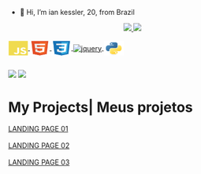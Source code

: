 - 👋 Hi, I’m ian kessler, 20, from Brazil


<div align="center">
  <a href="https://github.com/ianakessler">
  <img height="180em" src="https://github-readme-stats.vercel.app/api?username=ianakessler&show_icons=true&theme=dark&include_all_commits=true&count_private=true"/>
  <img height="180em" src="https://github-readme-stats.vercel.app/api/top-langs/?username=ianakessler&layout=compact&langs_count=7&theme=dark"/>
</div>
<div style="display: inline_block"><br>
  <img align="center" alt="-Js" height="30" width="40" src="https://raw.githubusercontent.com/devicons/devicon/master/icons/javascript/javascript-plain.svg">
  <img align="center" alt="-HTML" height="30" width="40" src="https://raw.githubusercontent.com/devicons/devicon/master/icons/html5/html5-original.svg">
  <img align="center" alt="-CSS" height="30" width="40" src="https://raw.githubusercontent.com/devicons/devicon/master/icons/css3/css3-original.svg">
  <img align="center" alt="jquery" height="30" width="40"src="https://cdn.jsdelivr.net/gh/devicons/devicon/icons/jquery/jquery-plain-wordmark.svg" />
  <img align="center" alt="-Python" height="30" width="40" src="https://raw.githubusercontent.com/devicons/devicon/master/icons/python/python-original.svg">
</div>
  
  ##
 
<div> 
  <a href = "mailto:aratian.akessler@gmail.com"><img src="https://img.shields.io/badge/-Gmail-%23333?style=for-the-badge&logo=gmail&logoColor=white" target="_blank"></a>
  <a href="https://www.linkedin.com/in/ian-aratangy-kessler-509901206/" target="_blank"><img src="https://img.shields.io/badge/-LinkedIn-%230077B5?style=for-the-badge&logo=linkedin&logoColor=white" target="_blank"></a> 
 
 
</div>
  <h1>My Projects| Meus projetos</h1>
  
  
  
  <a href="https://ianakessler.github.io/LANDING-PAGE-01/pages/" target="_blank">LANDING PAGE 01</a>
   <BR>                                                                     
  <a href="https://ianakessler.github.io/LANDING-PAGE-02/pages/" target="_blank">LANDING PAGE 02</a>
   <BR>                                                                    
  <a href="https://ianakessler.github.io/LANDING-PAGE-03/pages/" target="_blank">LANDING PAGE 03</a>
